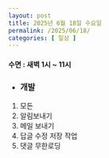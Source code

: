 ```yaml
---
layout: post
title: 2025년 6월 18일 수요일
permalink: /2025/06/18/
categories: [ 일상 ]
---
```

#### 수면 : 새벽 1시 ~ 11시
* ### 개발
1. 모든
2. 알림보내기
3. 메일 보내기
4. 답글 수정 저장 작업
5. 댓글 무한로딩 
